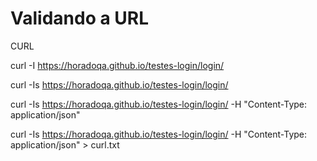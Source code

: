 # Validando a URL

CURL

curl -I https://horadoqa.github.io/testes-login/login/

curl -Is https://horadoqa.github.io/testes-login/login/

curl -Is https://horadoqa.github.io/testes-login/login/ -H "Content-Type: application/json"

curl -Is https://horadoqa.github.io/testes-login/login/ -H "Content-Type: application/json" > curl.txt